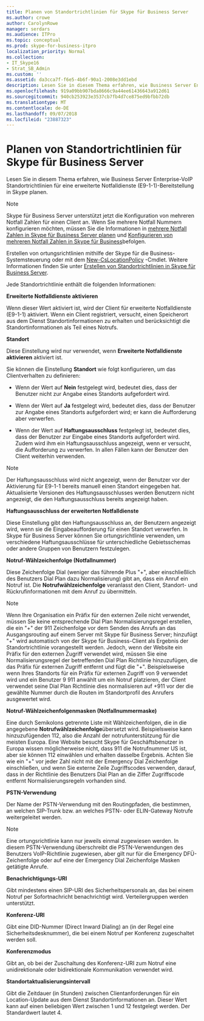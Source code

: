 ```yaml
---
title: Planen von Standortrichtlinien für Skype für Business Server
ms.author: crowe
author: CarolynRowe
manager: serdars
ms.audience: ITPro
ms.topic: conceptual
ms.prod: skype-for-business-itpro
localization_priority: Normal
ms.collection:
- IT_Skype16
- Strat_SB_Admin
ms.custom: ''
ms.assetid: da3cca7f-f6e5-4b6f-90a1-2008e3dd1ebd
description: Lesen Sie in diesem Thema erfahren, wie Business Server Enterprise-VoIP Standortrichtlinien für eine erweiterte Notfalldienste (E9-1-1)-Bereitstellung in Skype planen.
ms.openlocfilehash: 919a09bb907bda8666c9a44ee61436643a912d61
ms.sourcegitcommit: 940cb253923e3537cb7fb4d7ce875ed9bfbb72db
ms.translationtype: MT
ms.contentlocale: de-DE
ms.lasthandoff: 09/07/2018
ms.locfileid: "23887323"
---
```

# <a name="plan-location-policies-for-skype-for-business-server"></a>Planen von Standortrichtlinien für Skype für Business Server
 
Lesen Sie in diesem Thema erfahren, wie Business Server Enterprise-VoIP Standortrichtlinien für eine erweiterte Notfalldienste (E9-1-1)-Bereitstellung in Skype planen. 
  
> [!NOTE]
> Skype für Business Server unterstützt jetzt die Konfiguration von mehreren Notfall Zahlen für einen Client an. Wenn Sie mehrere Notfall Nummern konfigurieren möchten, müssen Sie die Informationen in [mehrere Notfall Zahlen in Skype für Business Server planen](multiple-emergency-numbers.md) und [Konfigurieren von mehreren Notfall Zahlen in Skype für Business](../../deploy/deploy-enterprise-voice/configure-multiple-emergency-numbers.md)befolgen. 
  
Erstellen von ortungsrichtlinien mithilfe der Skype für die Business-Systemsteuerung oder mit dem [New-CsLocationPolicy](https://docs.microsoft.com/powershell/module/skype/new-cslocationpolicy?view=skype-ps) -Cmdlet. Weitere Informationen finden Sie unter [Erstellen von Standortrichtlinien in Skype für Business Server](../../deploy/deploy-enterprise-voice/create-location-policies.md).
  
Jede Standortrichtlinie enthält die folgenden Informationen:
  
 **Erweiterte Notfalldienste aktivieren**
  
Wenn dieser Wert aktiviert ist, wird der Client für erweiterte Notfalldienste (E9-1-1) aktiviert. Wenn ein Client registriert, versucht, einen Speicherort aus dem Dienst Standortinformationen zu erhalten und berücksichtigt die Standortinformationen als Teil eines Notrufs.
  
 **Standort**
  
Diese Einstellung wird nur verwendet, wenn **Erweiterte Notfalldienste aktivieren** aktiviert ist. 
  
Sie können die Einstellung **Standort** wie folgt konfigurieren, um das Clientverhalten zu definieren:   
  
- Wenn der Wert auf **Nein** festgelegt wird, bedeutet dies, dass der Benutzer nicht zur Angabe eines Standorts aufgefordert wird.
    
- Wenn der Wert auf **Ja** festgelegt wird, bedeutet dies, dass der Benutzer zur Angabe eines Standorts aufgefordert wird; er kann die Aufforderung aber verwerfen.
    
- Wenn der Wert auf **Haftungsausschluss** festgelegt ist, bedeutet dies, dass der Benutzer zur Eingabe eines Standorts aufgefordert wird. Zudem wird ihm ein Haftungsausschluss angezeigt, wenn er versucht, die Aufforderung zu verwerfen. In allen Fällen kann der Benutzer den Client weiterhin verwenden.
    
> [!NOTE]
> Der Haftungsausschluss wird nicht angezeigt, wenn der Benutzer vor der Aktivierung für E9-1-1 bereits manuell einen Standort eingegeben hat. Aktualisierte Versionen des Haftungsausschlusses werden Benutzern nicht angezeigt, die den Haftungsausschluss bereits angezeigt haben.  
  
 **Haftungsausschluss der erweiterten Notfalldienste**
  
Diese Einstellung gibt den Haftungsausschluss an, der Benutzern angezeigt wird, wenn sie die Eingabeaufforderung für einen Standort verwerfen. In Skype für Business Server können Sie ortungsrichtlinie verwenden, um verschiedene Haftungsausschlüsse für unterschiedliche Gebietsschemas oder andere Gruppen von Benutzern festzulegen.
  
 **Notruf-Wählzeichenfolge (Notfallnummer)**
  
Diese Zeichenfolge Dial (weniger das führende Plus "+", aber einschließlich des Benutzers Dial Plan dazu Normalisierung) gibt an, dass ein Anruf ein Notruf ist. Die **Notrufwählzeichenfolge** veranlasst den Client, Standort- und Rückrufinformationen mit dem Anruf zu übermitteln.
  
> [!NOTE]
> Wenn Ihre Organisation ein Präfix für den externen Zeile nicht verwendet, müssen Sie keine entsprechende Dial Plan Normalisierungsregel erstellen, die ein "+" der 911 Zeichenfolge vor dem Senden des Anrufs an das Ausgangsrouting auf einem Server mit Skype für Business Server; hinzufügt "+" wird automatisch von der Skype für Business-Client als Ergebnis der Standortrichtlinie vorangestellt werden. Jedoch, wenn der Website ein Präfix für den externen Zugriff verwendet wird, müssen Sie eine Normalisierungsregel der betreffenden Dial Plan Richtlinie hinzuzufügen, die das Präfix für externen Zugriff entfernt und fügt die "+". Beispielsweise wenn Ihres Standorts für ein Präfix für externen Zugriff von 9 verwendet wird und ein Benutzer 9 911 anwählt um ein Notruf platzieren, der Client verwendet seine Dial Plan Richtlinie dies normalisieren auf +911 vor der die gewählte Nummer durch die Routen im Standortprofil des Anrufers ausgewertet wird. 
  
 **Notruf-Wählzeichenfolgenmasken (Notfallnummermaske)**
  
Eine durch Semikolons getrennte Liste mit Wählzeichenfolgen, die in die angegebene **Notrufwählzeichenfolge**übersetzt wird. Beispielsweise kann hinzuzufügenden 112, also die Anzahl der notrufunterstützung für die meisten Europa. Eine Website besucht Skype für Geschäftsbenutzer in Europa wissen möglicherweise nicht, dass 911 die Notrufnummer US ist, aber sie können 112 einwählen und erhalten dasselbe Ergebnis. Achten Sie wie ein "+" vor jeder Zahl nicht mit der Emergency Dial Zeichenfolge einschließen, und wenn Sie externe Zeile Zugriffscodes verwenden, darauf, dass in der Richtlinie des Benutzers Dial Plan an die Ziffer Zugriffscode entfernt Normalisierungsregeln vorhanden sind.
  
 **PSTN-Verwendung**
  
Der Name der PSTN-Verwendung mit den Routingpfaden, die bestimmen, an welchen SIP-Trunk bzw. an welches PSTN- oder ELIN-Gateway Notrufe weitergeleitet werden.
  
> [!NOTE]
> Eine ortungsrichtlinie kann nur jeweils einmal zugewiesen werden. In diesem PSTN-Verwendung überschreibt die PSTN-Verwendungen des Benutzers VoIP-Richtlinie zugewiesen, aber gilt nur für die Emergency DFÜ-Zeichenfolge oder auf eine der Emergency Dial Zeichenfolge Masken getätigte Anrufe. 
  
 **Benachrichtigungs-URI**
  
Gibt mindestens einen SIP-URI des Sicherheitspersonals an, das bei einem Notruf per Sofortnachricht benachrichtigt wird. Verteilergruppen werden unterstützt.
  
 **Konferenz-URI**
  
Gibt eine DID-Nummer (Direct Inward Dialing) an (in der Regel eine Sicherheitsdesknummer), die bei einem Notruf per Konferenz zugeschaltet werden soll.   
  
 **Konferenzmodus**
  
Gibt an, ob bei der Zuschaltung des Konferenz-URI zum Notruf eine unidirektionale oder bidirektionale Kommunikation verwendet wird.  
  
 **Standortaktualisierungsintervall**
  
Gibt die Zeitdauer (in Stunden) zwischen Clientanforderungen für ein Location-Update aus dem Dienst Standortinformationen an. Dieser Wert kann auf einen beliebigen Wert zwischen 1 und 12 festgelegt werden. Der Standardwert lautet 4.
  

